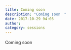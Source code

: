 ```yaml
---
title: Coming soon　
description: "Coming soon　"
date: 2017-10-29 04:03
author: 
category: sessions
---
```

Coming soon　